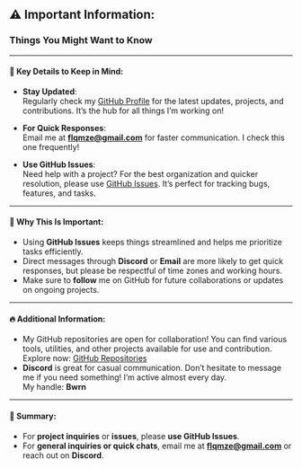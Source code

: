 ## ⚠️ **Important Information**:  
### **Things You Might Want to Know**

---

#### 📝 **Key Details to Keep in Mind:**

- **Stay Updated**:  
  Regularly check my [GitHub Profile](https://github.com/Bwrn) for the latest updates, projects, and contributions. It’s the hub for all things I’m working on! 

- **For Quick Responses**:  
  Email me at **[flqmze@gmail.com](mailto:flqmze@gmail.com)** for faster communication. I check this one frequently!

- **Use GitHub Issues**:  
  Need help with a project? For the best organization and quicker resolution, please use [GitHub Issues](https://github.com/). It’s perfect for tracking bugs, features, and tasks.

---

#### 🚀 **Why This Is Important**:
- Using **GitHub Issues** keeps things streamlined and helps me prioritize tasks efficiently.
- Direct messages through **Discord** or **Email** are more likely to get quick responses, but please be respectful of time zones and working hours.
- Make sure to **follow** me on GitHub for future collaborations or updates on ongoing projects.

---

#### 🔥 **Additional Information**:
- My GitHub repositories are open for collaboration! You can find various tools, utilities, and other projects available for use and contribution.  
  Explore now: [GitHub Repositories](https://github.com/Bwrn)
- **Discord** is great for casual communication. Don’t hesitate to message me if you need something! I’m active almost every day.  
  My handle: **Bwrn**

---

#### 🔑 **Summary**:
- For **project inquiries** or **issues**, please **use GitHub Issues**.
- For **general inquiries or quick chats**, email me at **flqmze@gmail.com** or reach out on **Discord**.

